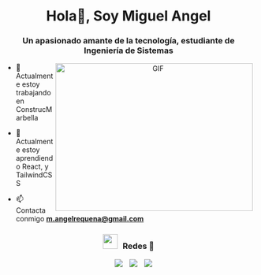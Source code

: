 <h1 align="center">Hola👋, Soy Miguel Angel</h1>
<h3 align="center">Un apasionado amante de la tecnología, estudiante de Ingeniería de Sistemas</h3>


<a target="_blank" align="center">
  <img align="right" top="500" height="300" width="400" alt="GIF" src="https://media.giphy.com/media/SWoSkN6DxTszqIKEqv/giphy.gif">
</a>

- 🔭 Actualmente estoy trabajando en ConstrucMarbella

- 🌱 Actualmente estoy aprendiendo React, y TailwindCSS
  
- 📫 Contacta conmigo **m.angelrequena@gmail.com**

<h3 align="center" > <img src="https://media.giphy.com/media/iY8CRBdQXODJSCERIr/giphy.gif" width="30" height="30" style="margin-right: 10px;">Redes 🤝 </h3>

<p align="center">

 <div align="center"  class="icons-social" style="margin-left: 10px;">
        <a style="margin-left: 10px;"  target="_blank" href="https://www.linkedin.com/in/miguel-angel-requena-ramos-553b5b264/">
			<img src="https://img.icons8.com/doodle/40/000000/linkedin--v2.png"></a>
        <a style="margin-left: 10px;" target="_blank" href="https://github.com/MiguelRequenaR">
		<img src="https://img.icons8.com/doodle/40/000000/github--v1.png"></a>
        <a style="margin-left: 10px;" target="_blank" href="https://www.instagram.com/miguel.paris12/">
			<img src="https://img.icons8.com/doodle/40/000000/instagram-new--v2.png"></a>
  </div>
</p>
